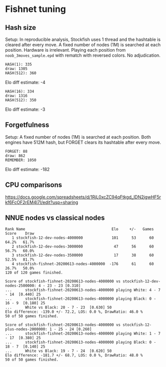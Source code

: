 Fishnet tuning
==============

Hash size
---------

Setup: In reproducible analysis, Stockfish uses 1 thread and the hashtable is
cleared after every move. A fixed number of nodes (1M) is searched at
each position. Hardware is irrelevant. Playing each position from
`noob_3moves_sample.epd` with rematch with reversed colors. No adjudication.

```
HASH(1): 335
draw: 1305
HASH(512): 360
```

Elo diff estimate: -4

```
HASH(16): 334
draw: 1316
HASH(512): 350
```

Elo diff estimate: -3

Forgetfulness
-------------

Setup: A fixed number of nodes (1M) is searched at each position. Both
engines have 512M hash, but FORGET clears its hashtable after every move.

```
FORGET: 88
draw: 862
REMEMBER: 1050
```

Elo diff estimate: -182

CPU comparisons
---------------

https://docs.google.com/spreadsheets/d/1RjL0xcZC94qFtkgd_lDN2jgwHF5rkf6FcOF2rEM4I7I/edit?usp=sharing

NNUE nodes vs classical nodes
-----------------------------

```
Rank Name                                       Elo     +/-   Games   Score    Draw
   1 stockfish-12-dev-nodes-4000000             101      53      60   64.2%   61.7%
   2 stockfish-12-dev-nodes-3000000              47      56      60   56.7%   60.0%
   3 stockfish-12-dev-nodes-3500000              17      38      60   52.5%   81.7%
   4 stockfish-fishnet-20200613-nodes-4000000  -176      61      60   26.7%   50.0%
120 of 120 games finished.
```

```
Score of stockfish-fishnet-20200613-nodes-4000000 vs stockfish-12-dev-nodes-2500000: 4 - 23 - 23 [0.310]
...      stockfish-fishnet-20200613-nodes-4000000 playing White: 4 - 7 - 14  [0.440] 25
...      stockfish-fishnet-20200613-nodes-4000000 playing Black: 0 - 16 - 9  [0.180] 25
...      White vs Black: 20 - 7 - 23  [0.630] 50
Elo difference: -139.0 +/- 72.2, LOS: 0.0 %, DrawRatio: 46.0 %
50 of 50 games finished.
```

```
Score of stockfish-fishnet-20200613-nodes-4000000 vs stockfish-12-plus-nodes-2000000: 1 - 25 - 24 [0.260]
...      stockfish-fishnet-20200613-nodes-4000000 playing White: 1 - 7 - 17  [0.380] 25
...      stockfish-fishnet-20200613-nodes-4000000 playing Black: 0 - 18 - 7  [0.140] 25
...      White vs Black: 19 - 7 - 24  [0.620] 50
Elo difference: -181.7 +/- 68.7, LOS: 0.0 %, DrawRatio: 48.0 %
50 of 50 games finished.
```
